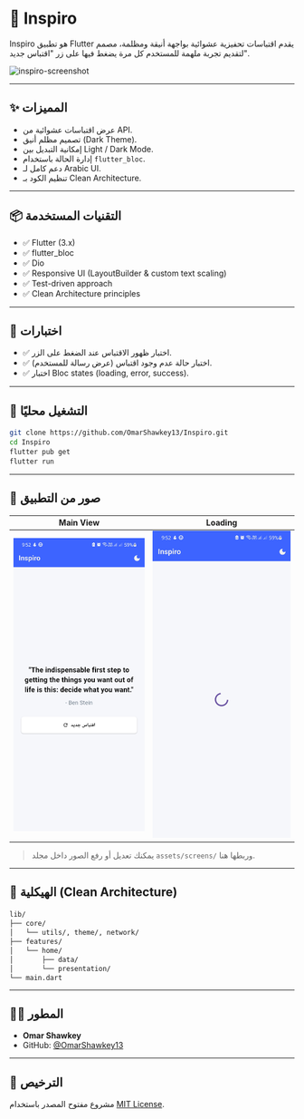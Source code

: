 # 🌟 Inspiro

Inspiro هو تطبيق Flutter يقدم اقتباسات تحفيزية عشوائية بواجهة أنيقة ومظلمة، مصمم لتقديم تجربة ملهمة للمستخدم كل مرة يضغط فيها على زر "اقتباس جديد".

![inspiro-screenshot](https://github.com/OmarShawkey13/Inspiro/assets/your_image_path_here) <!-- استبدل هذا برابط لصورة من التطبيق -->

---

## ✨ المميزات

- عرض اقتباسات عشوائية من API.
- تصميم مظلم أنيق (Dark Theme).
- إمكانية التبديل بين Light / Dark Mode.
- إدارة الحالة باستخدام `flutter_bloc`.
- دعم كامل لـ Arabic UI.
- تنظيم الكود بـ Clean Architecture.

---

## 📦 التقنيات المستخدمة

- ✅ Flutter (3.x)
- ✅ flutter_bloc
- ✅ Dio
- ✅ Responsive UI (LayoutBuilder & custom text scaling)
- ✅ Test-driven approach
- ✅ Clean Architecture principles

---

## 🧪 اختبارات

- ✅ اختبار ظهور الاقتباس عند الضغط على الزر.
- ✅ اختبار حالة عدم وجود اقتباس (عرض رسالة للمستخدم).
- ✅ اختبار Bloc states (loading, error, success).

---

## 🚀 التشغيل محليًا

```bash
git clone https://github.com/OmarShawkey13/Inspiro.git
cd Inspiro
flutter pub get
flutter run
```

---

## 📸 صور من التطبيق

| Main View                        | Loading                                |
|----------------------------------|----------------------------------------|
| ![main](assets/screens/main.jpg) | ![loading](assets/screens/loading.jpg) |

> يمكنك تعديل أو رفع الصور داخل مجلد `assets/screens/` وربطها هنا.

---

## 🧠 الهيكلية (Clean Architecture)

```
lib/
├── core/
│   └── utils/, theme/, network/
├── features/
│   └── home/
│       ├── data/
│       └── presentation/
└── main.dart
```

---

## 👨‍💻 المطور

- **Omar Shawkey**
- GitHub: [@OmarShawkey13](https://github.com/OmarShawkey13)

---

## 📄 الترخيص

مشروع مفتوح المصدر باستخدام [MIT License](LICENSE).

